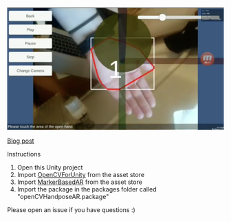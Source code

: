 [![Handpose AR screenshot](./assets/handposeAR-screenshot.png)](http://www.youtube.com/watch?v=MmQNmrI9EPY)

[Blog post](https://violetforest.com/blog/opencvforunity/2019/06/24/handpose-ar/)

Instructions

1. Open this Unity project
2. Import [OpenCVForUnity](https://assetstore.unity.com/packages/tools/integration/opencv-for-unity-21088) from the asset store
3. Import [MarkerBasedAR](https://assetstore.unity.com/packages/templates/tutorials/markerbased-ar-example-29678) from the asset store
4. Import the package in the packages folder called "openCVHandposeAR.package"

Please open an issue if you have questions :)
